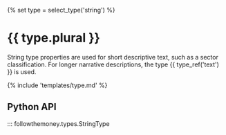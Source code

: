{% set type = select_type('string') %}
# {{ type.plural }}

String type properties are used for short descriptive text, such as a sector classification. For longer narrative descriptions, the type {{ type_ref('text') }} is used.

{% include 'templates/type.md' %}


## Python API

::: followthemoney.types.StringType